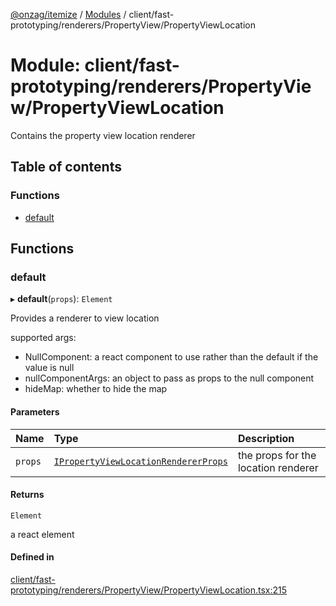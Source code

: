 [@onzag/itemize](../README.md) / [Modules](../modules.md) / client/fast-prototyping/renderers/PropertyView/PropertyViewLocation

# Module: client/fast-prototyping/renderers/PropertyView/PropertyViewLocation

Contains the property view location renderer

## Table of contents

### Functions

- [default](client_fast_prototyping_renderers_PropertyView_PropertyViewLocation.md#default)

## Functions

### default

▸ **default**(`props`): `Element`

Provides a renderer to view location

supported args:
- NullComponent: a react component to use rather than the default if the value is null
- nullComponentArgs: an object to pass as props to the null component
- hideMap: whether to hide the map

#### Parameters

| Name | Type | Description |
| :------ | :------ | :------ |
| `props` | [`IPropertyViewLocationRendererProps`](../interfaces/client_internal_components_PropertyView_PropertyViewLocation.IPropertyViewLocationRendererProps.md) | the props for the location renderer |

#### Returns

`Element`

a react element

#### Defined in

[client/fast-prototyping/renderers/PropertyView/PropertyViewLocation.tsx:215](https://github.com/onzag/itemize/blob/73e0c39e/client/fast-prototyping/renderers/PropertyView/PropertyViewLocation.tsx#L215)
